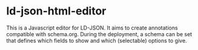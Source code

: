 # ld-json-html-editor

This is a Javascript editor for LD-JSON.
It aims to create annotations compatible with schema.org.
During the deployment, a schema can be set that defines which fields to show and which (selectable) options to give.
